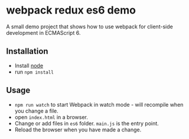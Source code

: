 # webpack redux es6 demo

A small demo project that shows how to use webpack for client-side development in ECMAScript 6.

## Installation

* Install  [node](https://nodejs.org)
* run `npm install`

## Usage

* `npm run watch` to start Webpack in watch mode - will recompile when you change a file.
* open `index.html` in a browser. 
* Change or add files in `es6` folder. `main.js` is the entry point.
* Reload the browser when you have made a change.
